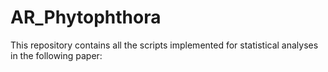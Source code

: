 # AR_Phytophthora
This repository contains all the scripts implemented for statistical analyses in the following paper:
